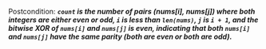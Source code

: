 Postcondition: ***`count` is the number of pairs (nums[i], nums[j]) where both integers are either even or odd, `i` is less than `len(nums)`, `j` is `i + 1`, and the bitwise XOR of `nums[i]` and `nums[j]` is even, indicating that both `nums[i]` and `nums[j]` have the same parity (both are even or both are odd).***